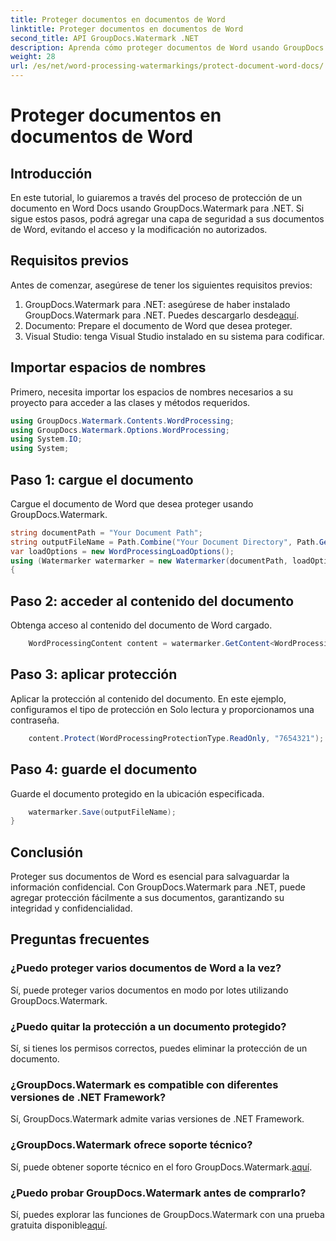 ```yaml
---
title: Proteger documentos en documentos de Word
linktitle: Proteger documentos en documentos de Word
second_title: API GroupDocs.Watermark .NET
description: Aprenda cómo proteger documentos de Word usando GroupDocs.Watermark para .NET. Siga nuestro tutorial paso a paso para agregar seguridad a sus documentos sin esfuerzo.
weight: 28
url: /es/net/word-processing-watermarkings/protect-document-word-docs/
---
```


# Proteger documentos en documentos de Word

## Introducción
En este tutorial, lo guiaremos a través del proceso de protección de un documento en Word Docs usando GroupDocs.Watermark para .NET. Si sigue estos pasos, podrá agregar una capa de seguridad a sus documentos de Word, evitando el acceso y la modificación no autorizados.
## Requisitos previos
Antes de comenzar, asegúrese de tener los siguientes requisitos previos:
1.  GroupDocs.Watermark para .NET: asegúrese de haber instalado GroupDocs.Watermark para .NET. Puedes descargarlo desde[aquí](https://releases.groupdocs.com/Watermark/net/).
2. Documento: Prepare el documento de Word que desea proteger.
3. Visual Studio: tenga Visual Studio instalado en su sistema para codificar.

## Importar espacios de nombres
Primero, necesita importar los espacios de nombres necesarios a su proyecto para acceder a las clases y métodos requeridos.
```csharp
using GroupDocs.Watermark.Contents.WordProcessing;
using GroupDocs.Watermark.Options.WordProcessing;
using System.IO;
using System;
```
## Paso 1: cargue el documento
Cargue el documento de Word que desea proteger usando GroupDocs.Watermark.
```csharp
string documentPath = "Your Document Path";
string outputFileName = Path.Combine("Your Document Directory", Path.GetFileName(documentPath));
var loadOptions = new WordProcessingLoadOptions();
using (Watermarker watermarker = new Watermarker(documentPath, loadOptions))
{
```
## Paso 2: acceder al contenido del documento
Obtenga acceso al contenido del documento de Word cargado.
```csharp
    WordProcessingContent content = watermarker.GetContent<WordProcessingContent>();
```
## Paso 3: aplicar protección
Aplicar la protección al contenido del documento. En este ejemplo, configuramos el tipo de protección en Solo lectura y proporcionamos una contraseña.
```csharp
    content.Protect(WordProcessingProtectionType.ReadOnly, "7654321");
```
## Paso 4: guarde el documento
Guarde el documento protegido en la ubicación especificada.
```csharp
    watermarker.Save(outputFileName);
}
```

## Conclusión
Proteger sus documentos de Word es esencial para salvaguardar la información confidencial. Con GroupDocs.Watermark para .NET, puede agregar protección fácilmente a sus documentos, garantizando su integridad y confidencialidad.
## Preguntas frecuentes
### ¿Puedo proteger varios documentos de Word a la vez?
Sí, puede proteger varios documentos en modo por lotes utilizando GroupDocs.Watermark.
### ¿Puedo quitar la protección a un documento protegido?
Sí, si tienes los permisos correctos, puedes eliminar la protección de un documento.
### ¿GroupDocs.Watermark es compatible con diferentes versiones de .NET Framework?
Sí, GroupDocs.Watermark admite varias versiones de .NET Framework.
### ¿GroupDocs.Watermark ofrece soporte técnico?
 Sí, puede obtener soporte técnico en el foro GroupDocs.Watermark.[aquí](https://forum.groupdocs.com/c/watermark/19).
### ¿Puedo probar GroupDocs.Watermark antes de comprarlo?
 Sí, puedes explorar las funciones de GroupDocs.Watermark con una prueba gratuita disponible[aquí](https://releases.groupdocs.com/).